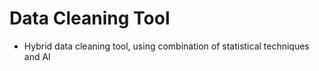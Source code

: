# Data Cleaning Tool
- Hybrid data cleaning tool, using combination of statistical techniques and AI